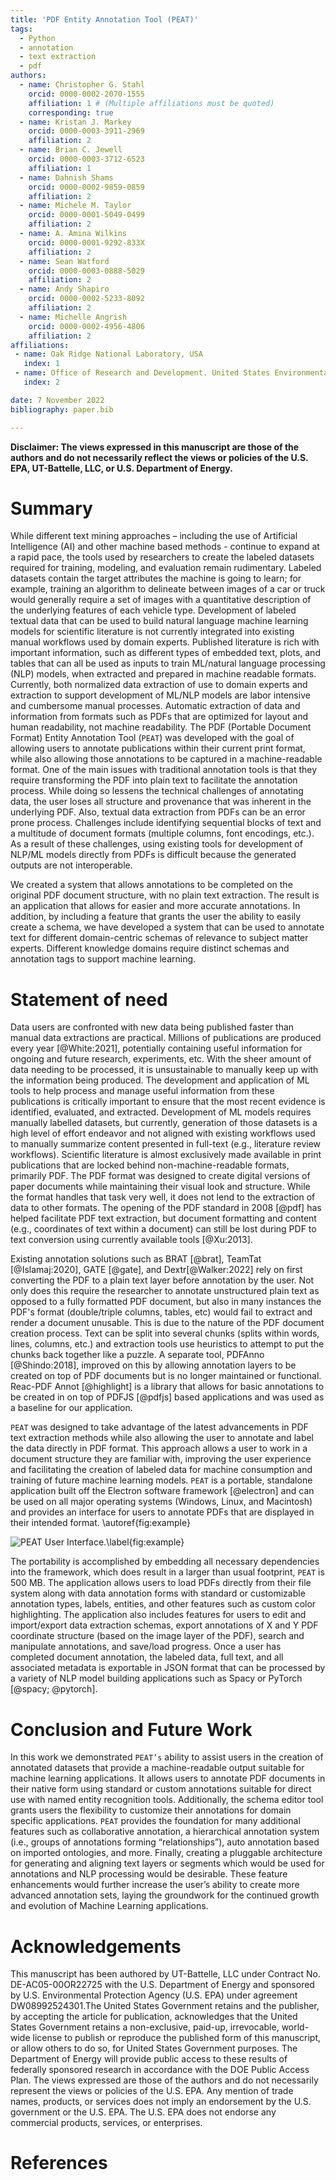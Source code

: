 ```yaml
---
title: 'PDF Entity Annotation Tool (PEAT)'
tags:
  - Python
  - annotation
  - text extraction
  - pdf
authors:
  - name: Christopher G. Stahl
    orcid: 0000-0002-2070-1555
    affiliation: 1 # (Multiple affiliations must be quoted)
    corresponding: true
  - name: Kristan J. Markey
    orcid: 0000-0003-3911-2969
    affiliation: 2
  - name: Brian C. Jewell
    orcid: 0000-0003-3712-6523
    affiliation: 1
  - name: Dahnish Shams
    orcid: 0000-0002-9859-0859
    affiliation: 2
  - name: Michele M. Taylor
    orcid: 0000-0001-5049-0499
    affiliation: 2
  - name: A. Amina Wilkins
    orcid: 0000-0001-9292-833X
    affiliation: 2
  - name: Sean Watford
    orcid: 0000-0003-0888-5029
    affiliation: 2
  - name: Andy Shapiro
    orcid: 0000-0002-5233-8092
    affiliation: 2
  - name: Michelle Angrish
    orcid: 0000-0002-4956-4806
    affiliation: 2
affiliations:
 - name: Oak Ridge National Laboratory, USA
   index: 1
 - name: Office of Research and Development. United States Environmental Protection Agency
   index: 2

date: 7 November 2022
bibliography: paper.bib

---
```


**Disclaimer: The views expressed in this manuscript are those of the authors and do not necessarily reflect the views or policies of the U.S. EPA, UT-Battelle, LLC, or U.S. Department of Energy.**

# Summary

While different text mining approaches – including the use of Artificial Intelligence (AI) and other machine based methods - continue to expand at a rapid pace, the tools used by researchers to create the labeled datasets required for training, modeling, and evaluation remain rudimentary. Labeled datasets contain the target attributes the machine is going to learn; for example, training an algorithm to delineate between images of a car or truck would generally require a set of images with a quantitative description of the underlying features of each vehicle type. Development of labeled textual data that can be used to build natural language machine learning models for scientific literature is not currently integrated into existing manual workflows used by domain experts. Published literature is rich with important information, such as different types of embedded text, plots, and tables that can all be used as inputs to train ML/natural language processing (NLP) models, when extracted and prepared in machine readable formats. Currently, both normalized data extraction of use to domain experts and extraction to support development of ML/NLP models are labor intensive and cumbersome manual processes. Automatic extraction of data and information from formats such as PDFs  that are optimized for layout and human readability, not machine readability. The PDF (Portable Document Format) Entity Annotation Tool (`PEAT`) was developed with the goal of allowing users to annotate publications within their current print format, while also allowing those annotations to be captured in a machine-readable format. One of the main issues with traditional annotation tools is that they require transforming the PDF into plain text to facilitate the annotation process. While doing so lessens the technical challenges of annotating data, the user loses all structure and provenance that was inherent in the underlying PDF. Also, textual data extraction from PDFs can be an error prone process. Challenges include identifying sequential blocks of text and a multitude of document formats (multiple columns, font encodings, etc.). As a result of these challenges, using existing tools for development of NLP/ML models directly from PDFs is difficult because the generated outputs are not interoperable.

We created a system that allows annotations to be completed on the original PDF document structure, with no plain text extraction. The result is an application that allows for easier and more accurate annotations. In addition, by including a feature that grants the user the ability to easily create a schema, we have developed a system that can be used to annotate text for different domain-centric schemas of relevance to subject matter experts. Different knowledge domains require distinct schemas and annotation tags to support machine learning.

# Statement of need

Data users are confronted with new data being published faster than manual data extractions are practical. Millions of publications are produced every year [@White:2021], potentially containing useful information for ongoing and future research, experiments, etc. With the sheer amount of data needing to be processed, it is unsustainable to manually keep up with the information being produced. 
The development and application of ML tools to help process and manage useful information from these publications is critically important to ensure that the most recent evidence is identified, evaluated, and extracted. Development of ML models requires manually labelled datasets, but currently, generation of those datasets is a high level of effort endeavor and not aligned with existing workflows used to manually summarize content presented in full-text (e.g., literature review workflows). Scientific literature is almost exclusively made available in print publications that are locked behind non-machine-readable formats, primarily PDF. The PDF format was designed to create digital versions of paper documents while maintaining their visual look and structure. While the format handles that task very well, it does not lend to the extraction of data to other formats. The opening of the PDF standard in 2008 [@pdf] has helped facilitate PDF text extraction, but document formatting and content (e.g., coordinates of text within a document) can still be lost during PDF to text conversion using currently available tools [@Xu:2013].

Existing annotation solutions such as BRAT [@brat], TeamTat [@Islamaj:2020], GATE [@gate], and Dextr[@Walker:2022] rely on first converting the PDF to a plain text layer before annotation by the user. Not only does this require the researcher to annotate unstructured plain text as opposed to a fully formatted PDF document, but also in many instances the PDF's format (double/triple columns, tables, etc) would fail to extract and render a document unusable. This is due to the nature of the PDF document creation process. Text can be split into several chunks (splits within words, lines, columns, etc.) and extraction tools use heuristics to attempt to put the chunks back together like a puzzle. A separate tool, PDFAnno [@Shindo:2018], improved on this by allowing annotation layers to be created on top of PDF documents but is no longer maintained or functional. Reac-PDF Annot [@highlight] is a library that allows for basic annotations to be created in on top of PDFJS [@pdfjs] based applications and was used as a baseline for our application.

`PEAT` was designed to take advantage of the latest advancements in PDF text extraction methods while also allowing the user to annotate and label the data directly in PDF format. This approach allows a user to work in a document structure they are familiar with, improving the user experience and facilitating the creation of labeled data for machine consumption and training of future machine learning models.
`PEAT` is a portable, standalone application built off the Electron software framework [@electron] and can be used on all major operating systems (Windows, Linux, and Macintosh) and provides an interface for users to annotate PDFs that are displayed in their intended format. \autoref{fig:example}

![PEAT User Interface.\label{fig:example}](figure.png)

The portability is accomplished by embedding all necessary dependencies into the framework, which does result in a larger than usual footprint, `PEAT` is 500 MB. The application allows users to load PDFs directly from their file system along with data annotation forms with standard or customizable annotation types, labels, entities, and other features such as custom color highlighting. The application also includes features for users to edit and import/export data extraction schemas, export annotations of X and Y PDF coordinate structure (based on the image layer of the PDF), search and manipulate annotations, and save/load progress. Once a user has completed document annotation, the labeled data, full text, and all associated metadata is exportable in JSON format that can be processed by a variety of NLP model building applications such as Spacy or PyTorch [@spacy; @pytorch].

# Conclusion and Future Work

In this work we demonstrated `PEAT’s` ability to assist users in the creation of annotated datasets that provide a machine-readable output suitable for machine learning applications. It allows users to annotate PDF documents in their native form using standard or custom annotations suitable for direct use with named entity recognition tools. Additionally, the schema editor tool grants users the flexibility to customize their annotations for domain specific applications. `PEAT` provides the foundation for many additional features such as collaborative annotation, a hierarchical annotation system (i.e., groups of annotations forming “relationships”), auto annotation based on imported ontologies, and more. Finally, creating a pluggable architecture for generating and aligning text layers or segments which would be used for annotations and NLP processing would be desirable. These feature enhancements would further increase the user’s ability to create more advanced annotation sets, laying the groundwork for the continued growth and evolution of Machine Learning applications. 

# Acknowledgements

This manuscript has been authored by UT-Battelle, LLC under Contract No. DE-AC05-00OR22725 with the U.S. Department of Energy and sponsored by U.S. Environmental Protection Agency (U.S. EPA) under agreement DW08992524301.The United States Government retains and the publisher, by accepting the article for publication, acknowledges that the United States Government retains a non-exclusive, paid-up, irrevocable, world-wide license to publish or reproduce the published form of this manuscript, or allow others to do so, for United States Government purposes. The Department of Energy will provide public access to these results of federally sponsored research in accordance with the DOE Public Access Plan.
The views expressed are those of the authors and do not necessarily represent the views or policies of the U.S. EPA. Any mention of trade names, products, or services does not imply an endorsement by the U.S. government or the U.S. EPA. The U.S. EPA does not endorse any commercial products, services, or enterprises.


# References